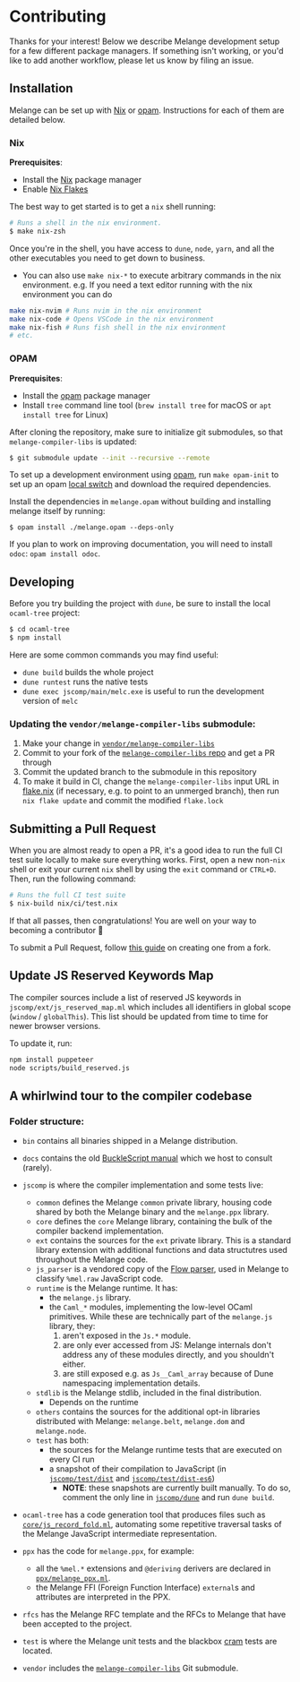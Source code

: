 # Contributing

Thanks for your interest! Below we describe Melange development setup for a few different package managers. If something isn't working, or you'd like to add another workflow, please let us know by filing an issue.

## Installation

Melange can be set up with [Nix](#Nix) or [opam](#opam). Instructions for each of them are detailed below.

### Nix

**Prerequisites**:
- Install the [Nix](https://nixos.org/) package manager
- Enable [Nix Flakes](https://nixos.wiki/wiki/Flakes)

The best way to get started is to get a `nix` shell running:

```sh
# Runs a shell in the nix environment.
$ make nix-zsh
```

Once you're in the shell, you have access to `dune`, `node`, `yarn`, and all the other executables you need to get down to business.

- You can also use `make nix-*` to execute arbitrary commands in the nix environment. e.g. If you need a text editor running with the nix environment you can do

```sh
make nix-nvim # Runs nvim in the nix environment
make nix-code # Opens VSCode in the nix environment
make nix-fish # Runs fish shell in the nix environment
# etc.
```

### OPAM

**Prerequisites**:
- Install the [opam](https://opam.ocaml.org/) package manager
- Install `tree` command line tool (`brew install tree` for macOS or `apt install tree` for Linux)

After cloning the repository, make sure to initialize git submodules, so that
`melange-compiler-libs` is updated:

```sh
$ git submodule update --init --recursive --remote
```

To set up a development environment using [opam](https://opam.ocaml.org/), run `make opam-init` to set up an opam [local switch](https://opam.ocaml.org/blog/opam-local-switches/) and download the required dependencies.

Install the dependencies in `melange.opam` without building and installing melange itself by running:

    $ opam install ./melange.opam --deps-only


If you plan to work on improving documentation, you will need to install `odoc`: `opam install odoc`.

## Developing

Before you try building the project with `dune`, be sure to install the local `ocaml-tree` project:

```sh
$ cd ocaml-tree
$ npm install
```

Here are some common commands you may find useful:

- `dune build` builds the whole project
- `dune runtest` runs the native tests
- `dune exec jscomp/main/melc.exe` is useful to run the development version of `melc`

### Updating the `vendor/melange-compiler-libs` submodule:

1. Make your change in
   [`vendor/melange-compiler-libs`](./vendor/melange-compiler-libs)
2. Commit to your fork of the [`melange-compiler-libs`
   repo](https://github.com/melange-re/melange-compiler-libs) and get a PR
   through
3. Commit the updated branch to the submodule in this repository
4. To make it build in CI, change the `melange-compiler-libs` input URL in
   [flake.nix](https://github.com/melange-re/melange/blob/9597451da4c83fd6ba937e4592941b7cb18b45e8/flake.nix#L14)
   (if necessary, e.g. to point to an unmerged branch), then run `nix flake
   update` and commit the modified `flake.lock`

## Submitting a Pull Request

When you are almost ready to open a PR, it's a good idea to run the full CI test suite locally to make sure everything works. First, open a new non-`nix` shell or exit your current `nix` shell by using the `exit` command or `CTRL+D`. Then, run the following command:

```sh
# Runs the full CI test suite
$ nix-build nix/ci/test.nix
```

If that all passes, then congratulations! You are well on your way to becoming a contributor 🎉

To submit a Pull Request, follow [this guide](https://docs.github.com/en/pull-requests/collaborating-with-pull-requests/proposing-changes-to-your-work-with-pull-requests/creating-a-pull-request-from-a-fork) on creating one from a fork.

## Update JS Reserved Keywords Map

The compiler sources include a list of reserved JS keywords in
`jscomp/ext/js_reserved_map.ml` which includes all identifiers in global scope
(`window` / `globalThis`). This list should be updated from time to time for
newer browser versions.

To update it, run:

```sh
npm install puppeteer
node scripts/build_reserved.js
```

## A whirlwind tour to the compiler codebase

### Folder structure:

- `bin` contains all binaries shipped in a Melange distribution.
- `docs` contains the old [BuckleScript
  manual](https://melange.re/melange/Manual.html) which we host to consult
  (rarely).
- `jscomp` is where the compiler implementation and some tests live:
    - `common` defines the Melange `common` private library, housing code
      shared by both the Melange binary and the `melange.ppx` library.
    - `core` defines the `core` Melange library, containing the bulk of the
      compiler backend implementation.
    - `ext` contains the sources for the `ext` private library. This is a
      standard library extension with additional functions and data structutres
      used throughout the Melange code.
    - `js_parser` is a vendored copy of the [Flow
      parser](https://github.com/facebook/flow/tree/main/src/parser), used in
      Melange to classify `%mel.raw` JavaScript code.
    - `runtime` is the Melange runtime. It has:
        - the `melange.js` library.
        - the `Caml_*` modules, implementing the low-level OCaml primitives.
          While these are technically part of the `melange.js` library, they:
            1. aren't exposed in the `Js.*` module.
            2. are only ever accessed from JS: Melange internals don't address
               any of these modules directly, and you shouldn't either.
            3. are still exposed e.g. as `Js__Caml_array` because of Dune
               namespacing implementation details.
    - `stdlib` is the Melange stdlib, included in the final distribution.
      - Depends on the runtime
    - `others` contains the sources for the additional opt-in libraries
      distributed with Melange: `melange.belt`, `melange.dom` and
      `melange.node`.
    - `test` has both:
        - the sources for the Melange runtime tests that are executed on every
          CI run
        - a snapshot of their compilation to JavaScript (in
          [`jscomp/test/dist`](https://github.com/melange-re/melange/tree/main/jscomp/test/dist)
          and
          [`jscomp/test/dist-es6`](https://github.com/melange-re/melange/tree/main/jscomp/test/dist-es6))
            - **NOTE**: these snapshots are currently built manually. To do so,
              comment the only line in
              [`jscomp/dune`](https://github.com/melange-re/melange/blob/main/jscomp/dune)
              and run `dune build`.
- `ocaml-tree` has a code generation tool that produces files such as
  [`core/js_record_fold.ml`](https://github.com/melange-re/melange/blob/main/jscomp/core/js_record_fold.ml),
  automating some repetitive traversal tasks of the Melange JavaScript
  intermediate representation.
- `ppx` has the code for `melange.ppx`, for example:
    - all the `%mel.*` extensions and `@deriving` derivers are declared in
      [`ppx/melange_ppx.ml`](https://github.com/melange-re/melange/blob/main/ppx/melange_ppx.ml).
    - the Melange FFI (Foreign Function Interface) `external`s and attributes
      are interpreted in the PPX.

- `rfcs` has the Melange RFC template and the RFCs to Melange that have been
  accepted to the project.
- `test` is where the Melange unit tests and the blackbox
  [cram](https://dune.readthedocs.io/en/stable/tests.html#cram-tests) tests are
  located.
- `vendor` includes the
  [`melange-compiler-libs`](https://github.com/melange-re/melange-compiler-libs)
  Git submodule.

